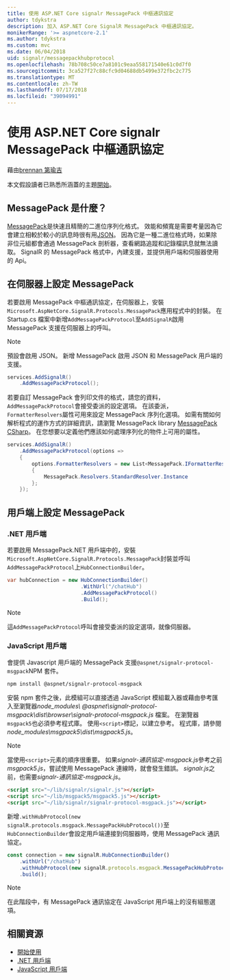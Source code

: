 ```yaml
---
title: 使用 ASP.NET Core signalr MessagePack 中樞通訊協定
author: tdykstra
description: 加入 ASP.NET Core SignalR MessagePack 中樞通訊協定。
monikerRange: '>= aspnetcore-2.1'
ms.author: tdykstra
ms.custom: mvc
ms.date: 06/04/2018
uid: signalr/messagepackhubprotocol
ms.openlocfilehash: 78b708c50ce7a8101c9eaa558171540e61c0d7f0
ms.sourcegitcommit: 3ca527f27c88cfc9d04688db5499e372fbc2c775
ms.translationtype: MT
ms.contentlocale: zh-TW
ms.lasthandoff: 07/17/2018
ms.locfileid: "39094991"
---
```

# <a name="use-messagepack-hub-protocol-in-signalr-for-aspnet-core"></a>使用 ASP.NET Core signalr MessagePack 中樞通訊協定

藉由[brennan 第瑜吉](https://github.com/BrennanConroy)

本文假設讀者已熟悉所涵蓋的主題[開始](xref:tutorials/signalr)。

## <a name="what-is-messagepack"></a>MessagePack 是什麼？

[MessagePack](https://msgpack.org/index.html)是快速且精簡的二進位序列化格式。 效能和頻寬是需要考量因為它會建立相較於較小的訊息時很有用[JSON](https://www.json.org/)。 因為它是一種二進位格式時，如果除非位元組都會通過 MessagePack 剖析器，查看網路追蹤和記錄檔訊息就無法讀取。 SignalR 的 MessagePack 格式中，內建支援，並提供用戶端和伺服器使用的 Api。

## <a name="configure-messagepack-on-the-server"></a>在伺服器上設定 MessagePack

若要啟用 MessagePack 中樞通訊協定，在伺服器上，安裝`Microsoft.AspNetCore.SignalR.Protocols.MessagePack`應用程式中的封裝。 在 Startup.cs 檔案中新增`AddMessagePackProtocol`至`AddSignalR`啟用 MessagePack 支援在伺服器上的呼叫。

> [!NOTE]
> 預設會啟用 JSON。 新增 MessagePack 啟用 JSON 和 MessagePack 用戶端的支援。

```csharp
services.AddSignalR()
    .AddMessagePackProtocol();
```

若要自訂 MessagePack 會列印文件的格式，請您的資料，`AddMessagePackProtocol`會接受委派的設定選項。 在該委派，`FormatterResolvers`屬性可用來設定 MessagePack 序列化選項。 如需有關如何解析程式的運作方式的詳細資訊，請瀏覽 MessagePack library [MessagePack CSharp](https://github.com/neuecc/MessagePack-CSharp)。 在您想要以定義他們應該如何處理序列化的物件上可用的屬性。

```csharp
services.AddSignalR()
    .AddMessagePackProtocol(options =>
    {
        options.FormatterResolvers = new List<MessagePack.IFormatterResolver>()
        {
            MessagePack.Resolvers.StandardResolver.Instance
        };
    });
```

## <a name="configure-messagepack-on-the-client"></a>用戶端上設定 MessagePack

### <a name="net-client"></a>.NET 用戶端

若要啟用 MessagePack.NET 用戶端中的，安裝`Microsoft.AspNetCore.SignalR.Protocols.MessagePack`封裝並呼叫`AddMessagePackProtocol`上`HubConnectionBuilder`。

```csharp
var hubConnection = new HubConnectionBuilder()
                        .WithUrl("/chatHub")
                        .AddMessagePackProtocol()
                        .Build();
```

> [!NOTE]
> 這`AddMessagePackProtocol`呼叫會接受委派的設定選項，就像伺服器。

### <a name="javascript-client"></a>JavaScript 用戶端

會提供 Javascript 用戶端的 MessagePack 支援`@aspnet/signalr-protocol-msgpack`NPM 套件。

```console
npm install @aspnet/signalr-protocol-msgpack
```

安裝 npm 套件之後，此模組可以直接透過 JavaScript 模組載入器或藉由參考匯入至瀏覽器*node_modules\\ @aspnet\signalr-protocol-msgpack\dist\browser\signalr-protocol-msgpack.js* 檔案。 在瀏覽器`msgpack5`也必須參考程式庫。 使用`<script>`標記，以建立參考。 程式庫，請參閱*node_modules\msgpack5\dist\msgpack5.js*。

> [!NOTE]
> 當使用`<script>`元素的順序很重要。 如果*signalr-通訊協定-msgpack.js*參考之前*msgpack5.js*，嘗試使用 MessagePack 連線時，就會發生錯誤。 *signalr.js*之前，也需要*signalr-通訊協定-msgpack.js*。

```html
<script src="~/lib/signalr/signalr.js"></script>
<script src="~/lib/msgpack5/msgpack5.js"></script>
<script src="~/lib/signalr/signalr-protocol-msgpack.js"></script>
```

新增`.withHubProtocol(new signalR.protocols.msgpack.MessagePackHubProtocol())`至`HubConnectionBuilder`會設定用戶端連接到伺服器時，使用 MessagePack 通訊協定。

```javascript
const connection = new signalR.HubConnectionBuilder()
    .withUrl("/chatHub")
    .withHubProtocol(new signalR.protocols.msgpack.MessagePackHubProtocol())
    .build();
```

> [!NOTE]
> 在此階段中，有 MessagePack 通訊協定在 JavaScript 用戶端上的沒有組態選項。

## <a name="related-resources"></a>相關資源

* [開始使用](xref:tutorials/signalr)
* [.NET 用戶端](xref:signalr/dotnet-client)
* [JavaScript 用戶端](xref:signalr/javascript-client)
